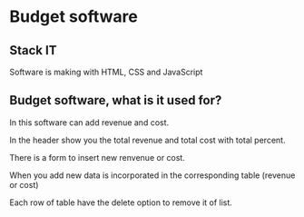 # Budget software #

## Stack IT ##

Software is making with HTML, CSS and JavaScript

## Budget software, what is it used for? ##

In this software can add revenue and cost. 

In the header show you the total revenue and total cost with total percent.

There is a form to insert new renvenue or cost.

When you add new data is incorporated in the corresponding table (revenue or cost)

Each row of table have the delete option to remove it of list.

